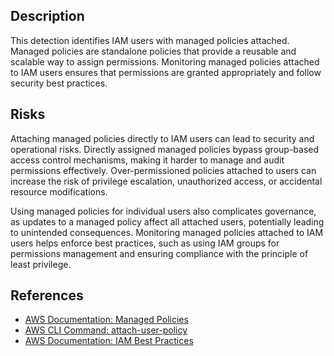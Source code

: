 ## Description

This detection identifies IAM users with managed policies attached. Managed policies are standalone policies that provide a reusable and scalable way to assign permissions. Monitoring managed policies attached to IAM users ensures that permissions are granted appropriately and follow security best practices.

## Risks

Attaching managed policies directly to IAM users can lead to security and operational risks. Directly assigned managed policies bypass group-based access control mechanisms, making it harder to manage and audit permissions effectively. Over-permissioned policies attached to users can increase the risk of privilege escalation, unauthorized access, or accidental resource modifications.

Using managed policies for individual users also complicates governance, as updates to a managed policy affect all attached users, potentially leading to unintended consequences. Monitoring managed policies attached to IAM users helps enforce best practices, such as using IAM groups for permissions management and ensuring compliance with the principle of least privilege.

## References

- [AWS Documentation: Managed Policies](https://docs.aws.amazon.com/IAM/latest/UserGuide/access_policies_managed-vs-inline.html)
- [AWS CLI Command: attach-user-policy](https://docs.aws.amazon.com/cli/latest/reference/iam/attach-user-policy.html)
- [AWS Documentation: IAM Best Practices](https://docs.aws.amazon.com/IAM/latest/UserGuide/best-practices.html)
